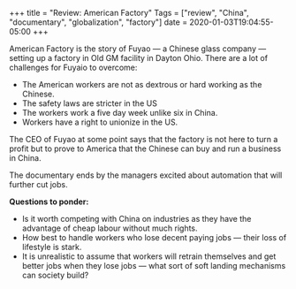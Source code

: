 +++
title = "Review: American Factory"
Tags = ["review", "China", "documentary", "globalization", "factory"]
date = 2020-01-03T19:04:55-05:00
+++

American Factory is the story of Fuyao — a Chinese glass company — setting up a factory in Old GM facility in Dayton Ohio. There are a lot of challenges for Fuyaio to overcome:
* The American workers are not as dextrous or hard working as the Chinese.
* The safety laws are stricter in the US
* The workers work a five day week unlike six in China.
* Workers have a right to unionize in the US.

The CEO of Fuyao at some point says that the factory is not here to turn a profit but to prove to America that the Chinese can buy and run a business in China.

The documentary ends by the managers excited about automation that will further cut jobs.

**Questions to ponder:**

* Is it worth competing with China on industries as they have the advantage of cheap labour without much rights.
* How best to handle workers who lose decent paying jobs — their loss of lifestyle is stark.
* It is unrealistic to assume that workers will retrain themselves and get better jobs when they lose jobs — what sort of soft landing mechanisms can society build?

